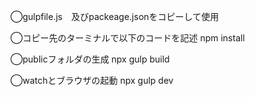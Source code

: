 ◯gulpfile.js　及びpackeage.jsonをコピーして使用

◯コピー先のターミナルで以下のコードを記述
npm install

◯publicフォルダの生成
npx gulp build

◯watchとブラウザの起動
npx gulp dev
